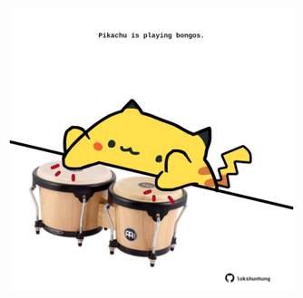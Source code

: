 <!-- built at 06/11/2023, 24:01:31 UTC -->
<p align="center">
  <img width="500" height="500" src="./ReadmeImage.svg">
</p>
